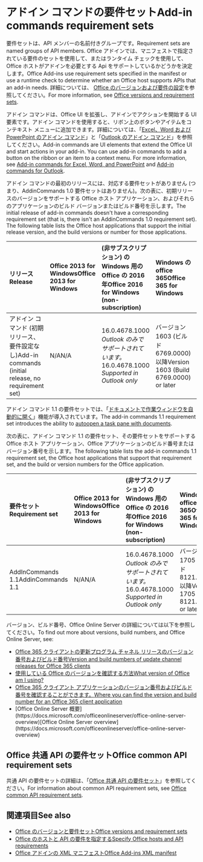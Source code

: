 # <a name="add-in-commands-requirement-sets"></a><span data-ttu-id="0364b-101">アドイン コマンドの要件セット</span><span class="sxs-lookup"><span data-stu-id="0364b-101">Add-in commands requirement sets</span></span>

<span data-ttu-id="0364b-102">要件セットは、API メンバーの名前付きグループです。</span><span class="sxs-lookup"><span data-stu-id="0364b-102">Requirement sets are named groups of API members.</span></span> <span data-ttu-id="0364b-103">Office アドインでは、マニフェストで指定されている要件のセットを使用して、またはランタイム チェックを使用して、Office ホストがアドインを必要とする Api をサポートしているかどうかを決定します。</span><span class="sxs-lookup"><span data-stu-id="0364b-103">Office Add-ins use requirement sets specified in the manifest or use a runtime check to determine whether an Office host supports APIs that an add-in needs.</span></span> <span data-ttu-id="0364b-104">詳細については、 [Office のバージョンおよび要件の設定](https://docs.microsoft.com/office/dev/add-ins/develop/office-versions-and-requirement-sets)を参照してください。</span><span class="sxs-lookup"><span data-stu-id="0364b-104">For more information, see [Office versions and requirement sets](https://docs.microsoft.com/office/dev/add-ins/develop/office-versions-and-requirement-sets).</span></span>

<span data-ttu-id="0364b-p102">アドイン コマンドは、Office UI を拡張し、アドインでアクションを開始する UI 要素です。アドイン コマンドを使用すると、リボン上のボタンやアイテムをコンテキスト メニューに追加できます。詳細については、「[Excel、Word および PowerPoint のアドイン コマンド](https://docs.microsoft.com/office/dev/add-ins/design/add-in-commands)」と「[Outlook のアドイン コマンド](https://docs.microsoft.com/outlook/add-ins/add-in-commands-for-outlook)」を参照してください。</span><span class="sxs-lookup"><span data-stu-id="0364b-p102">Add-in commands are UI elements that extend the Office UI and start actions in your add-in. You can use add-in commands to add a button on the ribbon or an item to a context menu. For more information, see [Add-in commands for Excel, Word, and PowerPoint](https://docs.microsoft.com/office/dev/add-ins/design/add-in-commands) and [Add-in commands for Outlook](https://docs.microsoft.com/outlook/add-ins/add-in-commands-for-outlook).</span></span>

<span data-ttu-id="0364b-p103">アドイン コマンドの最初のリリースには、対応する要件セットがありません (つまり、AddinCommands 1.0 要件セットはありません)。次の表に、初期リリースのバージョンをサポートする Office ホスト アプリケーション、およびそれらのアプリケーションのビルド バージョンまたはビルド番号を示します。</span><span class="sxs-lookup"><span data-stu-id="0364b-p103">The initial release of add-in commands doesn't have a corresponding requirement set (that is, there isn't an AddinCommands 1.0 requirement set). The following table lists the Office host applications that support the initial release version, and the build versions or number for those applications.</span></span>  

| <span data-ttu-id="0364b-110">リリース</span><span class="sxs-lookup"><span data-stu-id="0364b-110">Release</span></span>   |  <span data-ttu-id="0364b-111">Office 2013 for Windows</span><span class="sxs-lookup"><span data-stu-id="0364b-111">Office 2013 for Windows</span></span> | <span data-ttu-id="0364b-112">(非サブスクリプション) の Windows 用の Office の 2016 年</span><span class="sxs-lookup"><span data-stu-id="0364b-112">Office 2016 for Windows (non-subscription)</span></span> | <span data-ttu-id="0364b-113">Windows の office 365</span><span class="sxs-lookup"><span data-stu-id="0364b-113">Office 365 for Windows</span></span>   |  <span data-ttu-id="0364b-114">IPad の office 365</span><span class="sxs-lookup"><span data-stu-id="0364b-114">Office 365 for iPad</span></span>  |  <span data-ttu-id="0364b-115">Office 365 for Mac</span><span class="sxs-lookup"><span data-stu-id="0364b-115">Office 365 for Mac</span></span>  | <span data-ttu-id="0364b-116">Office Online</span><span class="sxs-lookup"><span data-stu-id="0364b-116">Office Online</span></span>  |  
|:-----|:-----|:-----|:-----|:-----|:-----|:-----|
| <span data-ttu-id="0364b-117">アドイン コマンド (初期リリース、要件設定なし)</span><span class="sxs-lookup"><span data-stu-id="0364b-117">Add-in commands (initial release, no requirement set)</span></span> | <span data-ttu-id="0364b-118">N/A</span><span class="sxs-lookup"><span data-stu-id="0364b-118">N/A</span></span> | <span data-ttu-id="0364b-119">16.0.4678.1000 *Outlook のみでサポートされています。*</span><span class="sxs-lookup"><span data-stu-id="0364b-119">16.0.4678.1000 *Supported in Outlook only*</span></span> |<span data-ttu-id="0364b-120">バージョン 1603 (ビルド 6769.0000) 以降</span><span class="sxs-lookup"><span data-stu-id="0364b-120">Version 1603 (Build 6769.0000) or later</span></span> | <span data-ttu-id="0364b-121">該当なし</span><span class="sxs-lookup"><span data-stu-id="0364b-121">N/A</span></span> | <span data-ttu-id="0364b-122">15.33 以降</span><span class="sxs-lookup"><span data-stu-id="0364b-122">15.33 or later</span></span>| <span data-ttu-id="0364b-123">2016 年 1 月</span><span class="sxs-lookup"><span data-stu-id="0364b-123">January 2016</span></span> | |

<span data-ttu-id="0364b-124">アドイン コマンド 1.1 の要件セットでは、「[ドキュメントで作業ウィンドウを自動的に開く](https://docs.microsoft.com/office/dev/add-ins/develop/automatically-open-a-task-pane-with-a-document)」機能が導入されています。</span><span class="sxs-lookup"><span data-stu-id="0364b-124">The add-in commands 1.1 requirement set introduces the ability to [autoopen a task pane with documents](https://docs.microsoft.com/office/dev/add-ins/develop/automatically-open-a-task-pane-with-a-document).</span></span>

<span data-ttu-id="0364b-125">次の表に、アドイン コマンド 1.1 の要件セット、その要件セットをサポートする Office ホスト アプリケーション、Office アプリケーションのビルド番号またはバージョン番号を示します。</span><span class="sxs-lookup"><span data-stu-id="0364b-125">The following table lists the add-in commands 1.1 requirement set, the Office host applications that support that requirement set, and the build or version numbers for the Office application.</span></span> 

|  <span data-ttu-id="0364b-126">要件セット</span><span class="sxs-lookup"><span data-stu-id="0364b-126">Requirement set</span></span>  |  <span data-ttu-id="0364b-127">Office 2013 for Windows</span><span class="sxs-lookup"><span data-stu-id="0364b-127">Office 2013 for Windows</span></span> | <span data-ttu-id="0364b-128">(非サブスクリプション) の Windows 用の Office の 2016 年</span><span class="sxs-lookup"><span data-stu-id="0364b-128">Office 2016 for Windows (non-subscription)</span></span> | <span data-ttu-id="0364b-129">Windows の office 365</span><span class="sxs-lookup"><span data-stu-id="0364b-129">Office 365 for Windows</span></span>   |  <span data-ttu-id="0364b-130">IPad の office 365</span><span class="sxs-lookup"><span data-stu-id="0364b-130">Office 365 for iPad</span></span>  |  <span data-ttu-id="0364b-131">Office 365 for Mac</span><span class="sxs-lookup"><span data-stu-id="0364b-131">Office 365 for Mac</span></span>  | <span data-ttu-id="0364b-132">Office Online</span><span class="sxs-lookup"><span data-stu-id="0364b-132">Office Online</span></span>  |  
|:-----|:-----|:-----|:-----|:-----|:-----|:-----|
| <span data-ttu-id="0364b-133">AddInCommands 1.1</span><span class="sxs-lookup"><span data-stu-id="0364b-133">AddinCommands 1.1</span></span>  | <span data-ttu-id="0364b-134">N/A</span><span class="sxs-lookup"><span data-stu-id="0364b-134">N/A</span></span> | <span data-ttu-id="0364b-135">16.0.4678.1000 *Outlook のみでサポートされています。*</span><span class="sxs-lookup"><span data-stu-id="0364b-135">16.0.4678.1000 *Supported in Outlook only*</span></span>  | <span data-ttu-id="0364b-136">バージョン 1705 (ビルド 8121.1000) 以降</span><span class="sxs-lookup"><span data-stu-id="0364b-136">Version 1705 (Build 8121.1000) or later</span></span> | <span data-ttu-id="0364b-137">該当なし</span><span class="sxs-lookup"><span data-stu-id="0364b-137">N/A</span></span> | <span data-ttu-id="0364b-138">15.34 以降</span><span class="sxs-lookup"><span data-stu-id="0364b-138">15.34 or later</span></span>| <span data-ttu-id="0364b-139">2017 年 5 月</span><span class="sxs-lookup"><span data-stu-id="0364b-139">May 2017</span></span> | |

<span data-ttu-id="0364b-140">バージョン、ビルド番号、Office Online Server の詳細については以下を参照してください。</span><span class="sxs-lookup"><span data-stu-id="0364b-140">To find out more about versions, build numbers, and Office Online Server, see:</span></span>

- [<span data-ttu-id="0364b-141">Office 365 クライアントの更新プログラム チャネル リリースのバージョン番号およびビルド番号</span><span class="sxs-lookup"><span data-stu-id="0364b-141">Version and build numbers of update channel releases for Office 365 clients</span></span>](https://support.office.com/article/version-and-build-numbers-of-update-channel-releases-ae942449-1fca-4484-898b-a933ea23def7)
- [<span data-ttu-id="0364b-142">使用している Office のバージョンを確認する方法</span><span class="sxs-lookup"><span data-stu-id="0364b-142">What version of Office am I using?</span></span>](https://support.office.com/article/What-version-of-Office-am-I-using-932788b8-a3ce-44bf-bb09-e334518b8b19)
- [<span data-ttu-id="0364b-143">Office 365 クライアント アプリケーションのバージョン番号およびビルド番号を確認することができます。</span><span class="sxs-lookup"><span data-stu-id="0364b-143">Where you can find the version and build number for an Office 365 client application</span></span>](https://support.office.com/article/version-and-build-numbers-of-update-channel-releases-ae942449-1fca-4484-898b-a933ea23def7)
- <span data-ttu-id="0364b-144">
  [Office Online Server 概要](https://docs.microsoft.com/officeonlineserver/office-online-server-overview)</span><span class="sxs-lookup"><span data-stu-id="0364b-144">[Office Online Server overview](https://docs.microsoft.com/officeonlineserver/office-online-server-overview)</span></span>

## <a name="office-common-api-requirement-sets"></a><span data-ttu-id="0364b-145">Office 共通 API の要件セット</span><span class="sxs-lookup"><span data-stu-id="0364b-145">Office common API requirement sets</span></span>

<span data-ttu-id="0364b-146">共通 API の要件セットの詳細は、「[Office 共通 API の要件セット](office-add-in-requirement-sets.md)」を参照してください。</span><span class="sxs-lookup"><span data-stu-id="0364b-146">For information about common API requirement sets, see [Office common API requirement sets](office-add-in-requirement-sets.md).</span></span>

## <a name="see-also"></a><span data-ttu-id="0364b-147">関連項目</span><span class="sxs-lookup"><span data-stu-id="0364b-147">See also</span></span>

- [<span data-ttu-id="0364b-148">Office のバージョンと要件セット</span><span class="sxs-lookup"><span data-stu-id="0364b-148">Office versions and requirement sets</span></span>](https://docs.microsoft.com/office/dev/add-ins/develop/office-versions-and-requirement-sets)
- [<span data-ttu-id="0364b-149">Office のホストと API の要件を指定する</span><span class="sxs-lookup"><span data-stu-id="0364b-149">Specify Office hosts and API requirements</span></span>](https://docs.microsoft.com/office/dev/add-ins/develop/specify-office-hosts-and-api-requirements)
- [<span data-ttu-id="0364b-150">Office アドインの XML マニフェスト</span><span class="sxs-lookup"><span data-stu-id="0364b-150">Office Add-ins XML manifest</span></span>](https://docs.microsoft.com/office/dev/add-ins/develop/add-in-manifests)
